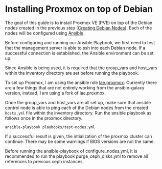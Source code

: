 # Installing Proxmox on top of Debian

The goal of this guide is to install Proxmox VE (PVE) on top of the Debian nodes created in the previous step ([Creating Debian Nodes](debian-setup.md)). Each of the nodes will be configured using [Ansible](https://www.ansible.com/).

Before configuring and running our Ansible Playbook, we first need to test that the management server is able to ssh into each Debian node. If a successful connection is established, the Ansible environment can be set up.

Since Ansible is being used, it is required that the group_vars and host_vars within the inventory directory are set before running the playbook.

To set up Proxmox, I am using the ansible role [lae.proxmox](https://github.com/lae/ansible-role-proxmox). Currently there are a few things that are not entirely working from the ansible-galaxy version, instead, I am using a fork of lae.proxmox.

Once the group_vars and host_vars are all set up, make sure that ansible control node is able to ping each of the Debian nodes from the created `hosts.yml` file within the inventory directory. Run the ansible playbook as follows once in the proxmox directory.

```text
ansible-playbook playbooks/test-nodes.yml
```

If a successful result is given, the intialization of the proxmox cluster can continue. There may be some warnings if BIOS versions are not the same.

Before running the ansible-playbook of configure_nodes.yml, it is recommended to run the playbook purge_ceph_disks.yml to remove all references to previous ceph instances.

